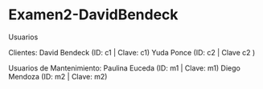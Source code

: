 # Examen2-DavidBendeck

Usuarios 

Clientes:
David Bendeck (ID: c1 | Clave: c1)
Yuda Ponce (ID: c2 | Clave c2 )

Usuarios de Mantenimiento:
Paulina Euceda (ID: m1 | Clave: m1)
Diego Mendoza (ID: m2 | Clave: m2)
